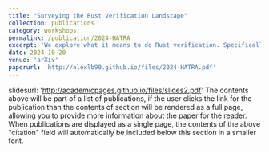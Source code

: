 ```yaml
---
title: "Surveying the Rust Verification Landscape"
collection: publications
category: workshops
permalink: /publication/2024-HATRA
excerpt: 'We explore what it means to do Rust verification. Specifically, we explore which properties are worth verifying for Rust; what techniques exist to verify them; and which code is worth verifying. In doing so, we motivate an effort to verify safety properties of the Rust standard library, presenting the relevant challenges along with ideas to address them.'
date: 2024-10-20
venue: 'arXiv'
paperurl: 'http://alexlb99.github.io/files/2024-HATRA.pdf'
---
```


slidesurl: 'http://academicpages.github.io/files/slides2.pdf'
The contents above will be part of a list of publications, if the user clicks the link for the publication than the contents of section will be rendered as a full page, allowing you to provide more information about the paper for the reader. When publications are displayed as a single page, the contents of the above "citation" field will automatically be included below this section in a smaller font.